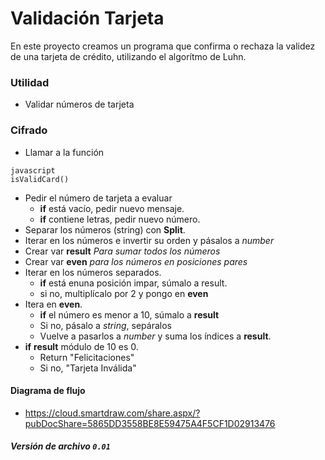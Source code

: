 # Validación Tarjeta

En este proyecto creamos un programa que confirma o rechaza la validez de una tarjeta de crédito, utilizando el algorítmo de Luhn.

### Utilidad
+ Validar números de tarjeta

### Cifrado
+ Llamar a la función
```
javascript
isValidCard()
```
+ Pedir el número de tarjeta a evaluar
	- **if** está vacío, pedir nuevo mensaje.
	- **if** contiene letras, pedir nuevo número.
+ Separar los números (string) con **Split**.
+ Iterar en los números e invertir su orden y pásalos a *number*
+ Crear var **result** *Para sumar todos los números*
+ Crear var **even** *para los números en posiciones pares*
+ Iterar en los números separados.
	- **if** está enuna posición impar, súmalo a result.
	- si no, multiplícalo por 2 y pongo en **even**
+ Itera en **even**.
	- **if** el número es menor a 10, súmalo a **result**
	- Si no, pásalo a *string*, sepáralos
	- Vuelve a pasarlos a *number* y suma los índices a **result**.
+ **if** **result** módulo de 10 es 0.
	- Return "Felicitaciones"
	- Si no, "Tarjeta Inválida"
	
#### Diagrama de flujo

+ https://cloud.smartdraw.com/share.aspx/?pubDocShare=5865DD3558BE8E59475A4F5CF1D02913476



##### Versión de archivo `0.01`